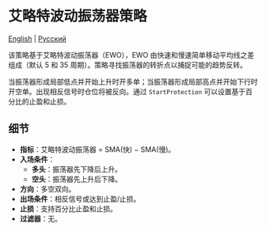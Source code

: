 # 艾略特波动振荡器策略
[English](README.md) | [Русский](README_ru.md)

该策略基于艾略特波动振荡器（EWO），EWO 由快速和慢速简单移动平均线之差组成（默认 5 和 35 周期）。策略寻找振荡器的转折点以捕捉可能的趋势反转。

当振荡器形成局部低点并开始上升时开多单；当振荡器形成局部高点并开始下行时开空单。出现相反信号时仓位将被反向。通过 `StartProtection` 可以设置基于百分比的止盈和止损。

## 细节

- **指标**：艾略特波动振荡器 = SMA(快) − SMA(慢)。
- **入场条件**：
  - **多头**：振荡器先下降后上升。
  - **空头**：振荡器先上升后下降。
- **方向**：多空双向。
- **出场条件**：相反信号或达到止盈/止损。
- **止损**：支持百分比止盈和止损。
- **过滤器**：无。
